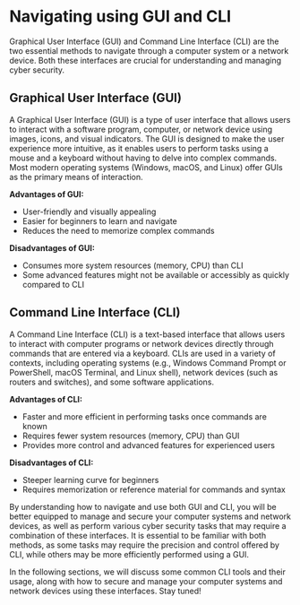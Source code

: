# Navigating using GUI and CLI

Graphical User Interface (GUI) and Command Line Interface (CLI) are the two essential methods to navigate through a computer system or a network device. Both these interfaces are crucial for understanding and managing cyber security.

## Graphical User Interface (GUI)

A Graphical User Interface (GUI) is a type of user interface that allows users to interact with a software program, computer, or network device using images, icons, and visual indicators. The GUI is designed to make the user experience more intuitive, as it enables users to perform tasks using a mouse and a keyboard without having to delve into complex commands. Most modern operating systems (Windows, macOS, and Linux) offer GUIs as the primary means of interaction.

**Advantages of GUI:**

- User-friendly and visually appealing
- Easier for beginners to learn and navigate
- Reduces the need to memorize complex commands

**Disadvantages of GUI:**

- Consumes more system resources (memory, CPU) than CLI
- Some advanced features might not be available or accessibly as quickly compared to CLI

## Command Line Interface (CLI)

A Command Line Interface (CLI) is a text-based interface that allows users to interact with computer programs or network devices directly through commands that are entered via a keyboard. CLIs are used in a variety of contexts, including operating systems (e.g., Windows Command Prompt or PowerShell, macOS Terminal, and Linux shell), network devices (such as routers and switches), and some software applications.

**Advantages of CLI:**

- Faster and more efficient in performing tasks once commands are known
- Requires fewer system resources (memory, CPU) than GUI
- Provides more control and advanced features for experienced users

**Disadvantages of CLI:**

- Steeper learning curve for beginners
- Requires memorization or reference material for commands and syntax

By understanding how to navigate and use both GUI and CLI, you will be better equipped to manage and secure your computer systems and network devices, as well as perform various cyber security tasks that may require a combination of these interfaces. It is essential to be familiar with both methods, as some tasks may require the precision and control offered by CLI, while others may be more efficiently performed using a GUI.

In the following sections, we will discuss some common CLI tools and their usage, along with how to secure and manage your computer systems and network devices using these interfaces. Stay tuned!
